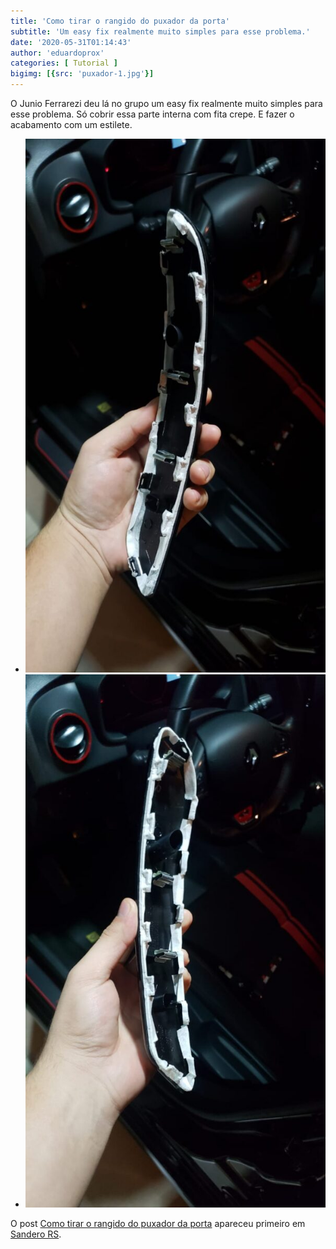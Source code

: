 ```yaml
---
title: 'Como tirar o rangido do puxador da porta'
subtitle: 'Um easy fix realmente muito simples para esse problema.'
date: '2020-05-31T01:14:43'
author: 'eduardoprox'
categories: [ Tutorial ]
bigimg: [{src: 'puxador-1.jpg'}]
---
```


O Junio Ferrarezi deu lá no grupo um easy fix realmente muito simples para esse problema. Só cobrir essa parte interna com fita crepe. E fazer o acabamento com um estilete.


* ![](WhatsApp-Image-2020-05-29-at-19.37.53-1-576x1024.jpeg)
* ![](WhatsApp-Image-2020-05-29-at-19.37.53-576x1024.jpeg)

O post [Como tirar o rangido do puxador da porta](https://sanderors.com/como-tirar-o-rangido-do-puxador-da-porta/) apareceu primeiro em [Sandero RS](https://sanderors.com).

